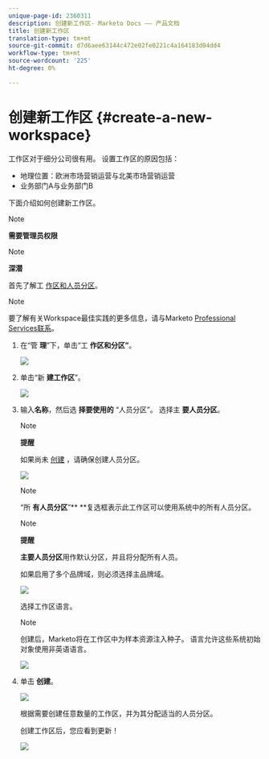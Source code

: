 ```yaml
---
unique-page-id: 2360311
description: 创建新工作区- Marketo Docs —— 产品文档
title: 创建新工作区
translation-type: tm+mt
source-git-commit: d7d6aee63144c472e02fe0221c4a164183d04dd4
workflow-type: tm+mt
source-wordcount: '225'
ht-degree: 0%

---
```



# 创建新工作区 {#create-a-new-workspace}

工作区对于细分公司很有用。 设置工作区的原因包括：

* 地理位置：欧洲市场营销运营与北美市场营销运营
* 业务部门A与业务部门B

下面介绍如何创建新工作区。

>[!NOTE]
>
>**需要管理员权限**

>[!NOTE]
>
>**深潜**
>
>首先了解工 [作区和人员分区](understanding-workspaces-and-person-partitions.md)。

>[!NOTE]
>
>要了解有关Workspace最佳实践的更多信息，请与Marketo [Professional Services联系](http://docs.marketo.com/cdn-cgi/l/email-protection#55263027233c363026153834273e30213a7b363a38)。

1. 在“管 **理**”下，单击“工 **作区和分区”**。

   ![](assets/image2014-9-17-11-3a59-3a11.png)

1. 单击“新 **建工作区**”。

   ![](assets/two-1.png)

1. 输入**名称**，然后选 **择要使用的** “人员分区”。 选择主 **要人员分区**。

   >[!NOTE]
   >
   >**提醒**
   >
   >
   >如果尚未 [创建](create-a-person-partition.md) ，请确保创建人员分区。

   ![](assets/three-1.png)

   >[!NOTE]
   >
   >“所 **有人员分区**”** **复选框表示此工作区可以使用系统中的所有人员分区。

   >[!NOTE]
   >
   >**提醒**
   >
   >
   >**主要人员分区**用作默认分区，并且将分配所有人员。

   如果启用了多个品牌域，则必须选择主品牌域。

   ![](assets/four-1.png)

   选择工作区语言。

   >[!NOTE]
   >
   >创建后，Marketo将在工作区中为样本资源注入种子。 语言允许这些系统初始对象使用非英语语言。

   ![](assets/five.png)

1. 单击 **创建**。

   ![](assets/six.png)

   根据需要创建任意数量的工作区，并为其分配适当的人员分区。

   创建工作区后，您应看到更新！

   ![](assets/image2014-9-17-15-3a39-3a10.png)

